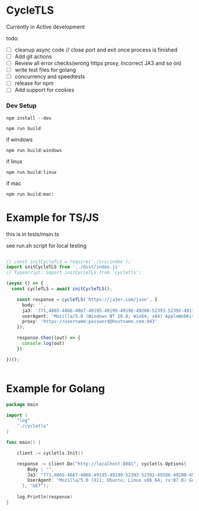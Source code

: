 # CycleTLS

Currently in Active development 

todo: 
- [ ] cleanup async code // close port and exit once process is finished
- [ ] Add git actions
- [ ] Review all error checks(wrong https proxy, incorrect JA3 and so on)
- [ ] write test files for golang
- [ ] concurrency and speedtests
- [ ] release for npm
- [ ] Add support for cookies

### Dev Setup

`npm install --dev`

`npm run build`

if windows

`npm run build:windows`

if linux

`npm run build:linux`

if mac

`npm run build:mac:`



# Example for TS/JS

this is in tests/main.ts

see run.sh script for local testing

```ts

// const initCycleTLS = require('./src/index');
import initCycleTLS from '../dist/index.js'
// Typescript: import initCycleTLS from 'cycletls';

(async () => {
  const cycleTLS = await initCycleTLS();

    const response = cycleTLS('https://ja3er.com/json', {
      body: '',
      ja3: '771,4865-4866-4867-49195-49199-49196-49200-52393-52392-49171-49172-156-157-47-53,0-23-65281-10-11-35-16-5-13-18-51-45-43-27-21,29-23-24,0',
      userAgent: 'Mozilla/5.0 (Windows NT 10.0; Win64; x64) AppleWebKit/537.36 (KHTML, like Gecko) Chrome/78.0.3904.97 Safari/537.36',
      proxy: 'https://username:password@hostname.com:443'
    });

    response.then((out) => {
      console.log(out)
    })

})();



```


# Example for Golang

```go
package main

import (
	"log"
	"./cycletls"
)

func main() {

	client := cycletls.Init()

	response := client.Do("http://localhost:8081", cycletls.Options{
		Body : "",
		Ja3: "771,4865-4867-4866-49195-49199-52393-52392-49196-49200-49162-49161-49171-49172-156-157-47-53-10,0-23-65281-10-11-35-16-5-51-43-13-45-28-21,29-23-24-25-256-257,0",
		UserAgent: "Mozilla/5.0 (X11; Ubuntu; Linux x86_64; rv:87.0) Gecko/20100101 Firefox/87.0",
	  }, "GET");
	
	log.Println(response)
}

```


